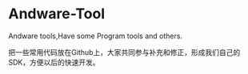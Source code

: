 Andware-Tool
============

Andware tools,Have some Program tools and others.

把一些常用代码放在Github上，大家共同参与补充和修正，形成我们自己的SDK，方便以后的快速开发。